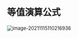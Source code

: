 ## 等值演算公式



<img src="C:\Users\wang\AppData\Roaming\Typora\typora-user-images\image-20211115110216936.png" alt="image-20211115110216936" style="zoom: 80%;" />

